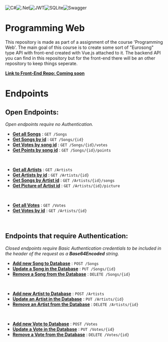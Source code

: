 ![C#](https://img.shields.io/badge/c%23-%23239120.svg?style=for-the-badge&logo=c-sharp&logoColor=white)![.Net](https://img.shields.io/badge/.NET-5C2D91?style=for-the-badge&logo=.net&logoColor=white)![JWT](https://img.shields.io/badge/JWT-black?style=for-the-badge&logo=JSON%20web%20tokens)![SQLite](https://img.shields.io/badge/sqlite-%2307405e.svg?style=for-the-badge&logo=sqlite&logoColor=white)![Swagger](https://img.shields.io/badge/-Swagger-%23Clojure?style=for-the-badge&logo=swagger&logoColor=white)

# **Programming Web**

This repository is made as part of a assignment of the course 'Programming Web'. The main goal of this course is to create some sort of "Eurosong" type API with front-end created with Vue.js attached to it. The backend API you can find in this repository but for the front-end there will be an other repository to keep things seperate.

[**Link to Front-End Repo: Coming soon**]()

# **Endpoints**

## **Open Endpoints:**
*Open endpoints require no Authentication.*

- [**Get all Songs**](docs/songs.md) : `GET /Songs`
- [**Get Songs by id**](docs/songs.md) : `GET /Songs/{id}`
- [**Get Votes by song id**](docs/songs.md) : `GET /Songs/{id}/votes`
- [**Get Points by song id**](docs/songs.md) : `GET /Songs/{id}/points`

<br>

- [**Get all Artists**](docs/artists.md) : `GET /Artists`
- [**Get Artists by id**](docs/artists.md) : `GET /Artists/{id}`
- [**Get Songs by Artist id**](docs/artists.md) : `GET /Artists/{id}/songs`
- [**Get Picture of Artist id**](docs/artists.md) : `GET /Artists/{id}/picture`

<br>

- [**Get all Votes**](docs/votes.md) : `GET /Votes`
- [**Get Votes by id**](docs/votes.md) : `GET /Artists/{id}`

<br>

## **Endpoints that require Authentication:**

*Closed endpoints require Basic Authentication credentials to be included in the header of the request as a **Base64Encoded** string.*

- [**Add new Song to Database**](docs/songs.md) : `POST /Songs`
- [**Update a Song in the Database**](docs/songs.md) : `PUT /Songs/{id}`
- [**Remove a Song from the Database**](docs/songs.md) : `DELETE /Songs/{id}`

<br>

- [**Add new Artist to Database**](docs/artists.md) : `POST /Artists`
- [**Update an Artist in the Database**](docs/artists.md) : `PUT /Artists/{id}`
- [**Remove an Artist from the Database**](docs/artists.md) : `DELETE /Artists/{id}`

<br>

- [**Add new Vote to Database**](docs/votes.md) : `POST /Votes`
- [**Update a Vote in the Database**](docs/votes.md) : `PUT /Votes/{id}`
- [**Remove a Vote from the Database**](docs/votes.md) : `DELETE /Votes/{id}`





